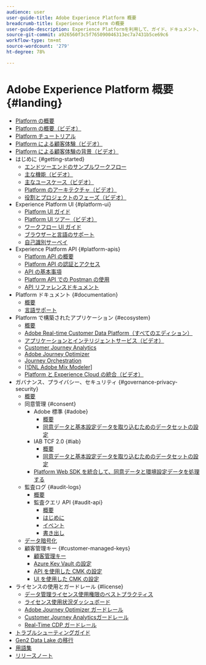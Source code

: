 ```yaml
---
audience: user
user-guide-title: Adobe Experience Platform 概要
breadcrumb-title: Experience Platform の概要
user-guide-description: Experience Platformを利用して、ガイド、ドキュメント、チュートリアルを使用して、パーソナライズされたエクスペリエンスをリアルタイムで顧客に提供する方法を説明します。
source-git-commit: a926560f3c5f765090046313ec7a7431b5ce69c6
workflow-type: tm+mt
source-wordcount: '279'
ht-degree: 78%

---
```



# Adobe Experience Platform 概要 {#landing}

* [Platform の概要](home.md)
* [Platform の概要（ビデオ）](video/platform-overview.md)
* [Platform チュートリアル](https://experienceleague.adobe.com/docs/platform-learn/tutorials/overview.html?lang=ja)
* [Platform による顧客体験（ビデオ）](video/customer-experience.md)
* [Platform による顧客体験の背景（ビデオ）](video/customer-experience-bts.md)
* はじめに {#getting-started}
   * [エンドツーエンドのサンプルワークフロー](end-to-end-tutorial.md)
   * [主な機能（ビデオ）](video/key-capabilities.md)
   * [主なユースケース（ビデオ）](video/platform-use-cases.md)
   * [Platform のアーキテクチャ（ビデオ）](video/platform-architecture.md)
   * [役割とプロジェクトのフェーズ（ビデオ）](video/roles-project-phases.md)
* Experience Platform UI {#platform-ui}
   * [Platform UI ガイド](ui-guide.md)
   * [Platform UI ツアー（ビデオ）](video/platform-ui.md)
   * [ワークフロー UI ガイド](workflows.md)
   * [ブラウザーと言語のサポート](browser-language-support.md)
   * [自己識別サーベイ](self-identification.md)
* Experience Platform API {#platform-apis}
   * [ Platform API の概要](api-guide.md)
   * [ Platform API の認証とアクセス](api-authentication.md)
   * [API の基本事項](api-fundamentals.md)
   * [Platform API での Postman の使用](postman.md)
   * [API リファレンスドキュメント](https://www.adobe.com/go/platform-api-reference-en)
* Platform ドキュメント {#documentation}
   * [概要](documentation/overview.md)
   * [言語サポート](documentation/language-support.md)
* Platform で構築されたアプリケーション {#ecosystem}
   * [概要](application-services.md)
   * [Adobe Real-time Customer Data Platform（すべてのエディション）](https://experienceleague.adobe.com/docs/real-time-customer-data-platform.html?lang=ja)
   * [アプリケーションとインテリジェントサービス（ビデオ）](video/application-intelligent-services.md)
   * [Customer Journey Analytics](https://experienceleague.adobe.com/docs/customer-journey-analytics.html?lang=ja)
   * [Adobe Journey Optimizer](https://experienceleague.adobe.com/docs/journey-optimizer.html?lang=ja)
   * [Journey Orchestration](https://experienceleague.adobe.com/docs/journey-orchestration.html?lang=ja)
   * [[!DNL Adobe Mix Modeler]](https://experienceleague.adobe.com/docs/mix-modeler.html)
   * [Platform と Experience Cloud の統合（ビデオ）](video/experience-cloud-integrations.md)
* ガバナンス、プライバシー、セキュリティ {#governance-privacy-security}
   * [概要](./governance-privacy-security/overview.md)
   * 同意管理 {#consent}
      * Adobe 標準 {#adobe}
         * [概要](./governance-privacy-security/consent/adobe/overview.md)
         * [同意データと基本設定データを取り込むためのデータセットの設定](./governance-privacy-security/consent/adobe/dataset.md)
      * IAB TCF 2.0 {#iab}
         * [概要](./governance-privacy-security/consent/iab/overview.md)
         * [同意データと基本設定データを取り込むためのデータセットの設定](./governance-privacy-security/consent/iab/dataset.md)
      * [Platform Web SDK を統合して、同意データと環境設定データを処理する](./governance-privacy-security/consent/sdk.md)
   * 監査ログ {#audit-logs}
      * [概要](./governance-privacy-security/audit-logs/overview.md)
      * 監査クエリ API {#audit-api}
         * [概要](./governance-privacy-security/audit-logs/api/overview.md)
         * [はじめに](./governance-privacy-security/audit-logs/api/getting-started.md)
         * [イベント](./governance-privacy-security/audit-logs/api/events.md)
         * [書き出し](./governance-privacy-security/audit-logs/api/export.md)
   * [データ暗号化](./governance-privacy-security/encryption.md)
   * 顧客管理キー {#customer-managed-keys}
      * [顧客管理キー](./governance-privacy-security/customer-managed-keys/overview.md)
      * [Azure Key Vault の設定](./governance-privacy-security/customer-managed-keys/azure-key-vault-config.md)
      * [API を使用した CMK の設定](./governance-privacy-security/customer-managed-keys/api-set-up.md)
      * [UI を使用した CMK の設定](./governance-privacy-security/customer-managed-keys/ui-set-up.md)
* ライセンスの使用とガードレール {#license}
   * [データ管理ライセンス使用権限のベストプラクティス](./license-usage-and-guardrails/data-management-best-practices.md)
   * [ライセンス使用状況ダッシュボード](./license-usage-and-guardrails/license-usage-dashboard.md)
   * [Adobe Journey Optimizer ガードレール](https://experienceleague.adobe.com/docs/journey-optimizer/using/get-started/guardrails.html)
   * [Customer Journey Analyticsガードレール](https://experienceleague.adobe.com/docs/analytics-platform/using/cja-admin/guardrails.html)
   * [Real-Time CDP ガードレール](https://experienceleague.adobe.com/docs/experience-platform/rtcdp/guardrails/overview.html)
* [トラブルシューティングガイド](troubleshooting.md)
* [Gen2 Data Lake の移行](adls2-gen2-migration.md)
* [用語集](glossary.md)
* [リリースノート](https://experienceleague.adobe.com/ja/docs/experience-platform/release-notes/latest)
